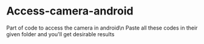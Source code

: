 # Access-camera-android
Part of code to access the camera in android\n
Paste all these codes in their given folder and you'll get desirable results
